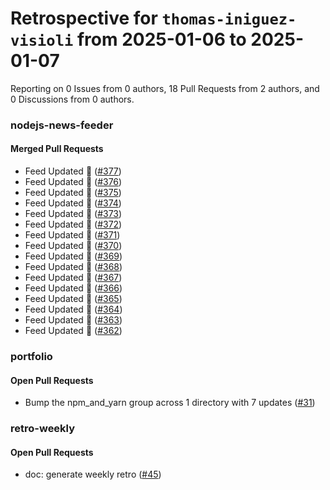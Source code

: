 # Retrospective for `thomas-iniguez-visioli` from 2025-01-06 to 2025-01-07

Reporting on 0 Issues from 0 authors, 18 Pull Requests from 2 authors, and 0 Discussions from 0 authors.


### nodejs-news-feeder

#### Merged Pull Requests

- Feed Updated 🍿 ([#377](https://github.com/thomas-iniguez-visioli/nodejs-news-feeder/pull/377))
- Feed Updated 🍿 ([#376](https://github.com/thomas-iniguez-visioli/nodejs-news-feeder/pull/376))
- Feed Updated 🍿 ([#375](https://github.com/thomas-iniguez-visioli/nodejs-news-feeder/pull/375))
- Feed Updated 🍿 ([#374](https://github.com/thomas-iniguez-visioli/nodejs-news-feeder/pull/374))
- Feed Updated 🍿 ([#373](https://github.com/thomas-iniguez-visioli/nodejs-news-feeder/pull/373))
- Feed Updated 🍿 ([#372](https://github.com/thomas-iniguez-visioli/nodejs-news-feeder/pull/372))
- Feed Updated 🍿 ([#371](https://github.com/thomas-iniguez-visioli/nodejs-news-feeder/pull/371))
- Feed Updated 🍿 ([#370](https://github.com/thomas-iniguez-visioli/nodejs-news-feeder/pull/370))
- Feed Updated 🍿 ([#369](https://github.com/thomas-iniguez-visioli/nodejs-news-feeder/pull/369))
- Feed Updated 🍿 ([#368](https://github.com/thomas-iniguez-visioli/nodejs-news-feeder/pull/368))
- Feed Updated 🍿 ([#367](https://github.com/thomas-iniguez-visioli/nodejs-news-feeder/pull/367))
- Feed Updated 🍿 ([#366](https://github.com/thomas-iniguez-visioli/nodejs-news-feeder/pull/366))
- Feed Updated 🍿 ([#365](https://github.com/thomas-iniguez-visioli/nodejs-news-feeder/pull/365))
- Feed Updated 🍿 ([#364](https://github.com/thomas-iniguez-visioli/nodejs-news-feeder/pull/364))
- Feed Updated 🍿 ([#363](https://github.com/thomas-iniguez-visioli/nodejs-news-feeder/pull/363))
- Feed Updated 🍿 ([#362](https://github.com/thomas-iniguez-visioli/nodejs-news-feeder/pull/362))

### portfolio

#### Open Pull Requests

- Bump the npm_and_yarn group across 1 directory with 7 updates ([#31](https://github.com/thomas-iniguez-visioli/portfolio/pull/31))

### retro-weekly

#### Open Pull Requests

- doc: generate weekly retro ([#45](https://github.com/thomas-iniguez-visioli/retro-weekly/pull/45))
